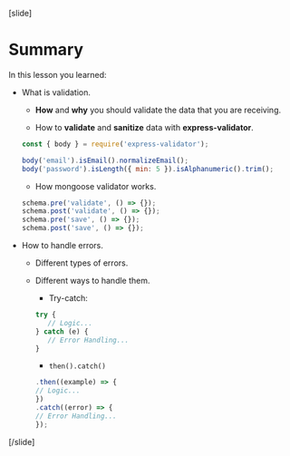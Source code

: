 [slide]

# Summary

In this lesson you learned:

-  What is validation.

   -  **How** and **why** you should validate the data that you are receiving.

   -  How to **validate** and **sanitize** data with **express\-validator**.

   ```js
   const { body } = require('express-validator');

   body('email').isEmail().normalizeEmail();
   body('password').isLength({ min: 5 }).isAlphanumeric().trim();
   ```

   -  How mongoose validator works.

   ```js
   schema.pre('validate', () => {});
   schema.post('validate', () => {});
   schema.pre('save', () => {});
   schema.post('save', () => {});
   ```

-  How to handle errors.

   -  Different types of errors.

   -  Different ways to handle them.

      -  Try\-catch:

      ```js
      try {
         // Logic...
      } catch (e) {
         // Error Handling...
      }
      ```

      -  `then().catch()`

      ```js
      .then((example) => {
      // Logic...
      })
      .catch((error) => {
      // Error Handling...
      });
      ```

[/slide]
